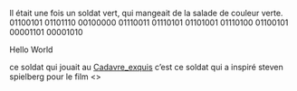 Il était une fois un soldat vert,
qui mangeait de la salade de couleur verte.
01100101 01101110 00100000 01110011 01110101 01101001 01110100 01100101 00001101 00001010 

Hello World

ce soldat qui jouait au [Cadavre_exquis](https://fr.wikipedia.org/wiki/Cadavre_exquis)
c’est ce soldat qui a inspiré steven spielberg pour le film <<il faut sauver le soldat rayan>>
